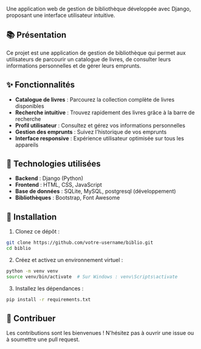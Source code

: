 Une application web de gestion de bibliothèque développée avec Django, proposant une interface utilisateur intuitive.

## 📚 Présentation

Ce projet est une application de gestion de bibliothèque qui permet aux utilisateurs de parcourir un catalogue de livres, de consulter leurs informations personnelles et de gérer leurs emprunts.

## ✨ Fonctionnalités

- **Catalogue de livres** : Parcourez la collection complète de livres disponibles
- **Recherche intuitive** : Trouvez rapidement des livres grâce à la barre de recherche
- **Profil utilisateur** : Consultez et gérez vos informations personnelles
- **Gestion des emprunts** : Suivez l'historique de vos emprunts
- **Interface responsive** : Expérience utilisateur optimisée sur tous les appareils

## 🔧 Technologies utilisées

- **Backend** : Django (Python)
- **Frontend** : HTML, CSS, JavaScript
- **Base de données** : SQLite, MySQL, postgresql (développement)
- **Bibliothèques** : Bootstrap, Font Awesome

## 🚀 Installation

1. Clonez ce dépôt :
```bash
git clone https://github.com/votre-username/biblio.git
cd biblio
```

2. Créez et activez un environnement virtuel :
```bash
python -m venv venv
source venv/bin/activate  # Sur Windows : venv\Scripts\activate
```

3. Installez les dépendances :
```bash
pip install -r requirements.txt
```

## 🤝 Contribuer

Les contributions sont les bienvenues ! N'hésitez pas à ouvrir une issue ou à soumettre une pull request.
